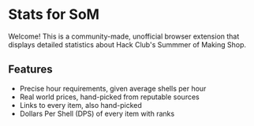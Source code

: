 # Stats for SoM

Welcome! This is a community-made, unofficial browser extension that displays detailed statistics about Hack Club's Summmer of Making Shop.

## Features
* Precise hour requirements, given average shells per hour
* Real world prices, hand-picked from reputable sources
* Links to every item, also hand-picked 
* Dollars Per Shell (DPS) of every item with ranks
